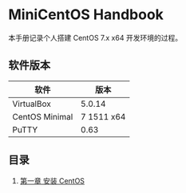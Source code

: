 # MiniCentOS Handbook

本手册记录个人搭建 CentOS 7.x x64 开发环境的过程。

## 软件版本

|      软件         |       版本         |
|-------------------|-------------------|
| VirtualBox        | 5.0.14            |
| CentOS Minimal    | 7 1511 x64        |
| PuTTY             | 0.63              |

## 目录

1. [第一章 安装 CentOS](./chapters/01.system-installation.md)
